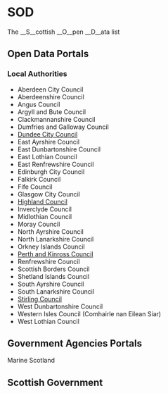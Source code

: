 # SOD
The __S__cottish __O__pen __D__ata list

## Open Data Portals

### Local Authorities

- Aberdeen City Council
- Aberdeenshire Council
- Angus Council
- Argyll and Bute Council
- Clackmannanshire Council
- Dumfries and Galloway Council
- [Dundee City Council](https://data.dundeecity.gov.uk/dataset)
- East Ayrshire Council
- East Dunbartonshire Council
- East Lothian Council
- East Renfrewshire Council
- Edinburgh City Council
- Falkirk Council
- Fife Council
- Glasgow City Council
- [Highland Council](https://data.highland.gov.uk/dataset)
- Inverclyde Council
- Midlothian Council
- Moray Council
- North Ayrshire Council
- North Lanarkshire Council
- Orkney Islands Council
- [Perth and Kinross Council](https://data.pkc.gov.uk/dataset)
- Renfrewshire Council
- Scottish Borders Council
- Shetland Islands Council
- South Ayrshire Council
- South Lanarkshire Council
- [Stirling Council](https://data.stirling.gov.uk/dataset)
- West Dunbartonshire Council
- Western Isles Council (Comhairle nan Eilean Siar)
- West Lothian Council


## Government Agencies Portals
Marine Scotland 

## Scottish Government 

